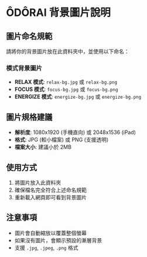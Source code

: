 # ÔDÔRAI 背景圖片說明

## 圖片命名規範

請將你的背景圖片放在此資料夾中，並使用以下命名：

### 模式背景圖片
- **RELAX 模式**: `relax-bg.jpg` 或 `relax-bg.png`
- **FOCUS 模式**: `focus-bg.jpg` 或 `focus-bg.png`  
- **ENERGIZE 模式**: `energize-bg.jpg` 或 `energize-bg.png`

## 圖片規格建議

- **解析度**: 1080x1920 (手機直向) 或 2048x1536 (iPad)
- **格式**: JPG (較小檔案) 或 PNG (支援透明)
- **檔案大小**: 建議小於 2MB

## 使用方式

1. 將圖片放入此資料夾
2. 確保檔名完全符合上述命名規範
3. 重新載入網頁即可看到背景圖片

## 注意事項

- 圖片會自動縮放以覆蓋整個螢幕
- 如果沒有圖片，會顯示預設的漸層背景
- 支援 `.jpg`, `.jpeg`, `.png` 格式 